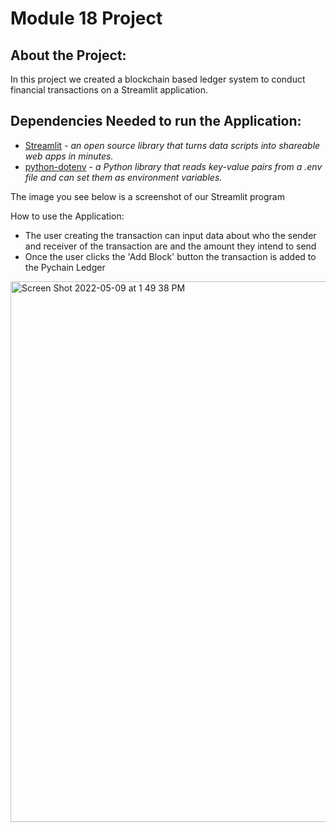 # Module 18 Project

## About the Project:

In this project we created a blockchain based ledger system to conduct financial transactions on a Streamlit application. 

## Dependencies Needed to run the Application:
- [Streamlit](https://streamlit.io/) - *an open source library that turns data scripts into shareable web apps in minutes.*
- [python-dotenv](https://pypi.org/project/python-dotenv/) - *a Python library that reads key-value pairs from a .env file and can set them as environment variables.*

The image you see below is a screenshot of our Streamlit program

How to use the Application: 
* The user creating the transaction can input data about who the sender and receiver of the transaction are and the amount they intend to send
* Once the user clicks the 'Add Block' button the transaction is added to the Pychain Ledger 
<img width="865" alt="Screen Shot 2022-05-09 at 1 49 38 PM" src="https://user-images.githubusercontent.com/93749067/167467964-2a095c9e-e1de-4c87-8e5a-25446d74d348.png">

